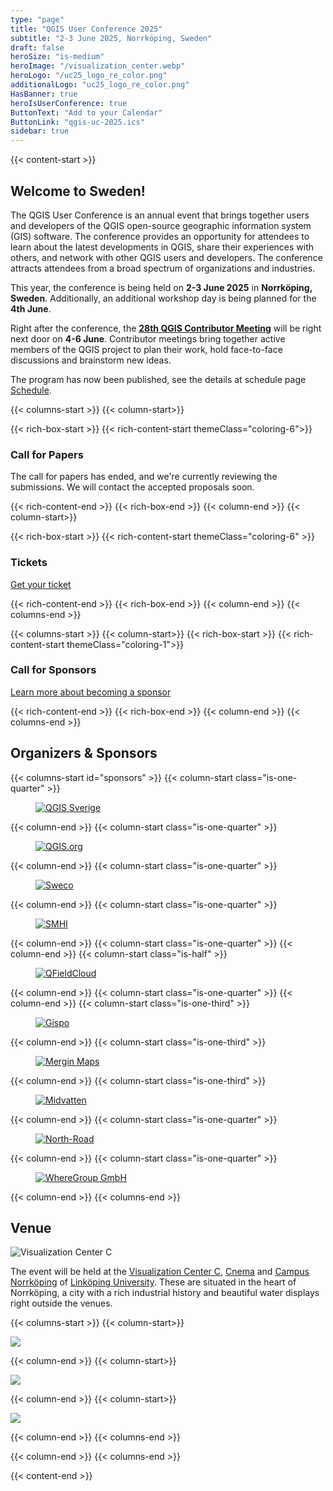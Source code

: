 ```yaml
---
type: "page"
title: "QGIS User Conference 2025"
subtitle: "2-3 June 2025, Norrköping, Sweden"
draft: false
heroSize: "is-medium"
heroImage: "/visualization_center.webp"
heroLogo: "/uc25_logo_re_color.png"
additionalLogo: "uc25_logo_re_color.png"
HasBanner: true
heroIsUserConference: true
ButtonText: "Add to your Calendar"
ButtonLink: "qgis-uc-2025.ics"
sidebar: true
---
```


{{< content-start >}}

## Welcome to Sweden!

The QGIS User Conference is an annual event that brings together users and developers of the QGIS open-source geographic information system (GIS) software. The conference provides an opportunity for attendees to learn about the latest developments in QGIS, share their experiences with others, and network with other QGIS users and developers. The conference attracts attendees from a broad spectrum of organizations and industries.

This year, the conference is being held on **2-3 June 2025** in **Norrköping, Sweden**. Additionally, an additional workshop day is being planned for the **4th June**.

Right after the conference, the [**28th QGIS Contributor Meeting**](https://github.com/qgis/QGIS/wiki/28th-Contributor-Meeting-in-Norrk%C3%B6ping) will be right next door on **4-6 June**. Contributor meetings bring together active members of the QGIS project to plan their work, hold face-to-face discussions and brainstorm new ideas.

The program has now been published, see the details at schedule page [Schedule](/schedule/).


{{< columns-start >}}
{{< column-start>}}

{{< rich-box-start >}}
{{< rich-content-start themeClass="coloring-6">}}
### Call for Papers

The call for papers has ended, and we're currently reviewing the submissions. We will contact
the accepted proposals soon.

{{< rich-content-end >}}
{{< rich-box-end >}}
{{< column-end >}}
{{< column-start>}}

{{< rich-box-start >}}
{{< rich-content-start themeClass="coloring-6" >}}
### Tickets

[Get your ticket](/tickets)

{{< rich-content-end >}}
{{< rich-box-end >}}
{{< column-end >}}
{{< columns-end >}}

{{< columns-start >}}
{{< column-start>}}
{{< rich-box-start >}}
{{< rich-content-start themeClass="coloring-1">}}
### Call for Sponsors
[Learn more about becoming a sponsor](/sponsors)

{{< rich-content-end >}}
{{< rich-box-end >}}
{{< column-end >}}
{{< columns-end >}}

## Organizers & Sponsors

<style>
#sponsors a {
    margin-bottom: 0 !important;
    width: 100%;
}
#sponsors figure {
    margin-left: 0.25rem;
    margin-right: 0.25rem;
    width: 100%;
}
#sponsors .column {
    justify-content: center;
    align-items: center;
    flex-direction: column;
}
#sponsors figure > div {
    margin-left: auto;
    margin-right: auto;
    width: 100%;
}
#sponsors figure p {
    width: 100%;
}
#sponsors figure img {
    width: 100%;
}
</style>

{{< columns-start id="sponsors" >}}
{{< column-start class="is-one-quarter" >}}

<a href="https://qgis.se/" style="color:inherit;font-weight:inherit" class="mb-5">
<figure><div style="width:80%;max-width:200px;">

![QGIS Sverige](/sponsors/qgis_sverige_logotyp.png)

</div>
</figure>
</a>

{{< column-end >}}
{{< column-start class="is-one-quarter" >}}

<a href="https://qgis.org/" style="color:inherit;font-weight:inherit" class="mb-5">
<figure><div style="max-width:200px;">

![QGIS.org](/sponsors/qgis-logo.svg)

</div>
</figure>
</a>

{{< column-end >}}
{{< column-start class="is-one-quarter" >}}

<a href="https://www.sweco.se/" style="color:inherit;font-weight:inherit" class="mb-5">
<figure><div style="max-width:200px">

![Sweco](/sponsors/sweco_black.svg)

</div>
</figure>
</a>

{{< column-end >}}
{{< column-start class="is-one-quarter" >}}

<a href="https://www.smhi.se/en/" style="color:inherit;font-weight:inherit">
<figure><div style="width:70%">

![SMHI](/sponsors/SMHI_Logo.svg)

</div>
</figure>
</a>

{{< column-end >}}
{{< column-start class="is-one-quarter" >}}
{{< column-end >}}
{{< column-start class="is-half" >}}

<a href="https://qfield.cloud/">
<figure><div>

![QFieldCloud](/sponsors/Logo_QFieldCloud-by-OPENGIS.svg)

</div></figure>
</a>

{{< column-end >}}
{{< column-start class="is-one-quarter" >}}
{{< column-end >}}
{{< column-start class="is-one-third" >}}

<a href="https://gispo.fi/">
<figure>

![Gispo](/sponsors/Gispo_nimilogo.png)

</figure>
</a>

{{< column-end >}}
{{< column-start class="is-one-third" >}}

<a href="https://merginmaps.com/">
<figure>

![Mergin Maps](/sponsors/MM_logo_HORIZ_COLOR_TRANSPARENT.png)

</figure>
</a>

{{< column-end >}}
{{< column-start class="is-one-third" >}}

<a href="https://midvatten.se/">
<figure>

![Midvatten](/sponsors/midvatten_ps.png)

</figure>
</a>

{{< column-end >}}
{{< column-start class="is-one-quarter" >}}

<a href="https://north-road.com/">
<figure>

![North-Road](/sponsors/nr_logo_bgw_color_bg_w.png)

</figure>
</a>

{{< column-end >}}
{{< column-start class="is-one-quarter" >}}

<a href="https://www.wheregroup.com/">
<figure>

![WhereGroup GmbH](/sponsors/WhereGroup-Logo-quer-cmyk-1.png)

</figure>
</a>

{{< column-end >}}
{{< columns-end >}}

## Venue

<div class="rounded">

![Visualization Center C](./visualization_center.webp)

</div>

The event will be held at the [Visualization Center C](https://www.visualiseringscenter.se/en/), [Cnema](https://cnema.se/)
and [Campus Norrköping](https://liu.se/en/article/campus-norrkoping) of [Linköping University](https://liu.se/en). These are
situated in the heart of Norrköping, a city with a rich industrial history and beautiful water displays right outside
the venues.


{{< columns-start >}}
{{< column-start>}}

![](./globe_c.png)

{{< column-end >}}
{{< column-start>}}

![](./visualcity_ostlanken-2000x1500.webp)

{{< column-end >}}
{{< column-start>}}

![](./Domen-scaled.webp)

{{< column-end >}}
{{< columns-end >}}

{{< column-end >}}
{{< columns-end >}}

{{< content-end >}}
